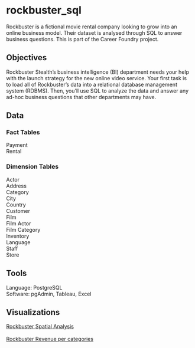 # rockbuster_sql
Rockbuster is a fictional movie rental company looking to grow into an online business model. Their dataset is analysed through SQL to answer business questions.
This is part of the Career Foundry project.

## Objectives
Rockbuster Stealth’s business intelligence (BI) department needs your help with the launch strategy for the new online video service. 
Your first task is to load all of Rockbuster’s data into a relational database management system (RDBMS). Then, you’ll use SQL to analyze the data and answer any
ad-hoc business questions that other departments may have.

## Data
### Fact Tables
Payment <br>
Rental
### Dimension Tables
Actor <br>
Address <br>
Category <br>
City <br>
Country <br>
Customer <br>
Film <br>
Film Actor <br>
Film Category <br>
Inventory <br>
Language <br>
Staff <br>
Store

## Tools
Language: PostgreSQL <br>
Software: pgAdmin, Tableau, Excel

## Visualizations
<a href="https://public.tableau.com/views/Rockbusterspatialanalysis/Sheet1?:language=en-GB&:display_count=n&:origin=viz_share_link" rel="nofollow">Rockbuster Spatial Analysis</a> 
<br> <br>
<a href="https://public.tableau.com/app/profile/raquel.garcia.navarro/viz/3-10Revenuepercategories/Sheet2" rel="nofollow">Rockbuster Revenue per categories</a>
